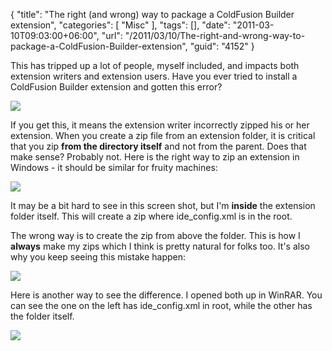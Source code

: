 {
	"title": "The right (and wrong) way to package a ColdFusion Builder extension",
	"categories": [
		"Misc"
	],
	"tags": [],
	"date": "2011-03-10T09:03:00+06:00",
	"url": "/2011/03/10/The-right-and-wrong-way-to-package-a-ColdFusion-Builder-extension",
	"guid": "4152"
}

This has tripped up a lot of people, myself included, and impacts both extension writers and extension users. Have you ever tried to install a ColdFusion Builder extension and gotten this error?

<img src="https://static.raymondcamden.com/images/ScreenClip43.png" />

If you get this, it means the extension writer incorrectly zipped his or her extension. When you create a zip file from an extension folder, it is critical that you zip <b>from the directory itself</b> and not from the parent. Does that make sense? Probably not. Here is the right way to zip an extension in Windows - it should be similar for fruity machines:


<img src="https://static.raymondcamden.com/images/cfjedi/ScreenClip44.png" />

It may be a bit hard to see in this screen shot, but I'm <b>inside</b> the extension folder itself. This will create a zip where ide_config.xml is in the root.

The wrong way is to create the zip from above the folder. This is how I <b>always</b> make my zips which I think is pretty natural for folks too. It's also why you keep seeing this mistake happen:

<img src="https://static.raymondcamden.com/images/cfjedi/ScreenClip45.png" />

Here is another way to see the difference. I opened both up in WinRAR. You can see the one on the left has ide_config.xml in root, while the other has the folder itself.

<img src="https://static.raymondcamden.com/images/cfjedi/ScreenClip46.png" />